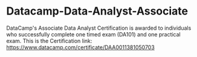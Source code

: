 # Datacamp-Data-Analyst-Associate
DataCamp's Associate Data Analyst Certification is awarded to individuals who successfully complete one timed exam (DA101) and one practical exam. 
This is the Certification link: https://www.datacamp.com/certificate/DAA0011381050703 
